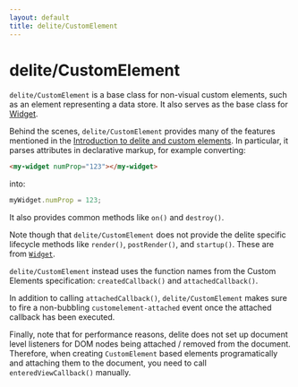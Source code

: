 ```yaml
---
layout: default
title: delite/CustomElement
---
```


# delite/CustomElement

`delite/CustomElement` is a base class for non-visual custom elements, such as an element representing a data store.
It also serves as the base class for [Widget](Widget.md).

Behind the scenes, `delite/CustomElement` provides many of the features mentioned in the
[Introduction to delite and custom elements](customElements101.md).  In particular,
it parses attributes in declarative markup, for example converting:

```html
<my-widget numProp="123"></my-widget>
```

into:

```js
myWidget.numProp = 123;
```

It also provides common methods like `on()` and `destroy()`.

Note though that `delite/CustomElement` does not provide the delite specific lifecycle methods
like `render()`, `postRender()`, and `startup()`.  These are from [`Widget`](Widget.md).

`delite/CustomElement` instead uses the function names from the Custom Elements specification:
`createdCallback()` and `attachedCallback()`.

In addition to calling `attachedCallback()`, `delite/CustomElement` makes sure to fire a non-bubbling 
`customelement-attached` event once the attached callback has been executed.

Finally, note that for performance reasons, delite does not set up document level listeners for DOM nodes
being attached / removed from the document.   Therefore, when creating `CustomElement` based elements programatically
and attaching them to the document, you need to call `enteredViewCallback()` manually.
